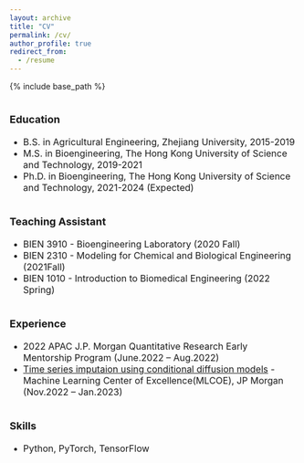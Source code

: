 ```yaml
---
layout: archive
title: "CV"
permalink: /cv/
author_profile: true
redirect_from:
  - /resume
---
```


{% include base_path %}

<b><font size=4>Education</font></b>  
======
* <font size=3>B.S. in Agricultural Engineering, Zhejiang University, 2015-2019 </font>
* <font size=3>M.S. in Bioengineering, The Hong Kong University of Science and Technology, 2019-2021</font>
* <font size=3>Ph.D. in Bioengineering, The Hong Kong University of Science and Technology, 2021-2024 (Expected)</font>

<b><font size=4>Teaching Assistant</font></b>  
======
* <font size=3>BIEN 3910 - Bioengineering Laboratory (2020 Fall)</font>
* <font size=3>BIEN 2310 - Modeling for Chemical and Biological Engineering (2021Fall)</font>
* <font size=3>BIEN 1010 - Introduction to Biomedical Engineering (2022 Spring)</font>

<b><font size=4>Experience</font></b>  
======
* <font size=3>2022 APAC J.P. Morgan Quantitative Research Early Mentorship Program (June.2022 – Aug.2022)</font>
* <font size=3>[Time series imputaion using conditional diffusion models](https://github.com/Tonyhuiii/MLCOE-Tensorflow-) - Machine Learning Center of Excellence(MLCOE), JP Morgan (Nov.2022 – Jan.2023)</font>

<b><font size=4>Skills</font></b>  
======
* <font size=3>Python, PyTorch, TensorFlow</font>

